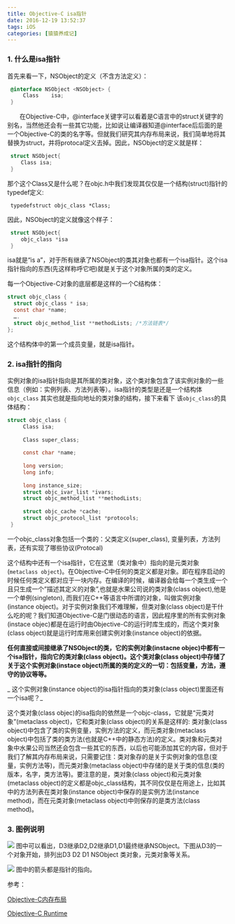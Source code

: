 ```yaml
---
title: Objective-C isa指针
date: 2016-12-19 13:52:37
tags: iOS 
categories: [猿猿养成记]
---
```



### 1. 什么是isa指针

首先来看一下，NSObject的定义（不含方法定义）：

``` objectivec
 @interface NSObject <NSObject> {
     Class    isa;
 } 
 ```
 
　　在Objective-C中，@interface关键字可以看着是C语言中的struct关键字的别名，当然他还会有一些其它功能，比如说让编译器知道@interface后后面的是一个Objective-C的类的名字等。但就我们研究其内存布局来说，我们简单地将其替换为struct，并将protocal定义去掉。因此，NSObject的定义就是样：

``` objectivec
 struct NSObject{
 　　Class isa;
 }
 ```
 
那个这个Class又是什么呢？在objc.h中我们发现其仅仅是一个结构(struct)指针的typedef定义:
<!-- more -->

	 typedefstruct objc_class *Class;
 因此，NSObject的定义就像这个样子：

``` objectivec
 struct NSObject{
 　　objc_class *isa
 }
 ```

isa就是“is a”，对于所有继承了NSObject的类其对象也都有一个isa指针。这个isa指针指向的东西(先这样称呼它吧)就是关于这个对象所属的类的定义。

每一个Objective-C对象的底层都是这样的一个C结构体：

``` objectivec
struct objc_class {
  struct objc_class * isa;
  const char *name;
  ….
  struct objc_method_list **methodLists; /*方法链表*/
};
```

这个结构体中的第一个成员变量，就是isa指针。

### 2. isa指针的指向 
实例对象的isa指针指向是其所属的类对象，这个类对象包含了该实例对象的一些信息（例如：实例列表、方法列表等）。isa指针的类型是还是一个结构体 `objc_class` 其实也就是指向地址的类对象的结构，接下来看下 该`objc_class`的具体结构：


``` objectivec
struct objc_class {  
     Class isa;  
       
     Class super_class;  
       
     const char *name;  
       
     long version;  
     long info;  
       
     long instance_size;  
     struct objc_ivar_list *ivars;  
     struct objc_method_list **methodLists;   
       
     struct objc_cache *cache;  
     struct objc_protocol_list *protocols;     
 } 
```

一个objc_class对象包括一个类的：父类定义(super_class), 变量列表，方法列表，还有实现了哪些协议(Protocal)

这个结构中还有一个isa指针，它在这里（类对象中）指向的是元类对象(`metaclass object`)。在Objective-C中任何的类定义都是对象。即在程序启动的时候任何类定义都对应于一块内存。在编译的时候，编译器会给每一个类生成一个且只生成一个”描述其定义的对象”,也就是水果公司说的类对象(class object),他是一个单例(singleton), 而我们在C++等语言中所谓的对象，叫做实例对象(instance object)。对于实例对象我们不难理解，但类对象(class object)是干什么吃的呢？我们知道Objective-C是门很动态的语言，因此程序里的所有实例对象(instace objec)都是在运行时由Objective-C的运行时库生成的，而这个类对象(class object)就是运行时库用来创建实例对象(instance object)的依据。

__任何直接或间接继承了NSObject的类，它的实例对象(instacne objec)中都有一个isa指针，指向它的类对象(class object)。这个类对象(class object)中存储了关于这个实例对象(instace object)所属的类的定义的一切：包括变量，方法，遵守的协议等等。__

_ 这个实例对象(instance object)的isa指针指向的类对象(class object)里面还有一个isa呢？_

这个类对象(class objec)的isa指向的依然是一个objc-class，它就是“元类对象”(metaclass object)，它和类对象(class object)的关系是这样的:  类对象(class object)中包含了类的实例变量，实例方法的定义，而元类对象(metaclass object)中包括了类的类方法(也就是C++中的静态方法)的定义。类对象和元类对象中水果公司当然还会包含一些其它的东西，以后也可能添加其它的内容，但对于我们了解其内存布局来说，只需要记住：类对象存的是关于实例对象的信息(变量，实例方法等)，而元类对象(metaclass object)中存储的是关于类的信息(类的版本，名字，类方法等)。要注意的是，类对象(class object)和元类对象(metaclass object)的定义都是objc_class结构，其不同仅仅是在用途上，比如其中的方法列表在类对象(instance object)中保存的是实例方法(instance method)，而在元类对象(metaclass object)中则保存的是类方法(class method)。



### 3. 图例说明

![](http://img.my.csdn.net/uploads/201210/21/1350831500_2327.jpg)
图中可以看出，D3继承D2,D2继承D1,D1最终继承NSObject。下图从D3的一个对象开始，排列出D3 D2 D1 NSObject 类对象，元类对象等关系。

![](http://img.my.csdn.net/uploads/201210/21/1350831599_3230.png)
图中的箭头都是指针的指向。



参考：

[Objective-C内存布局](http://www.cnblogs.com/csutanyu/archive/2011/12/12/Objective-C_memory_layout.html)

[Objective-C Runtime](https://developer.apple.com/reference/objectivec/1657527-objective_c_runtime?language=objc)



